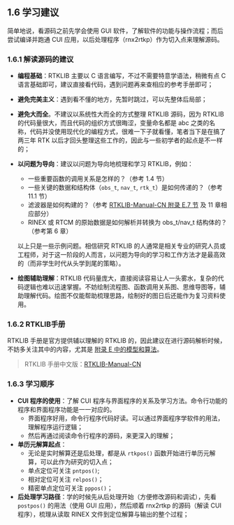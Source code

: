 ## 1.6 学习建议

简单地说，看源码之前先学会使用 GUI 软件，了解软件的功能与操作流程；而后尝试编译并跑通 CUI 应用，以后处理程序（rnx2rtkp）作为切入点来理解源码。

### 1.6.1 解读源码的建议

* **编程基础**：RTKLIB 主要以 C 语言编写，不过不需要特意学语法，稍微有点 C 语言基础即可，建议直接看代码，遇到问题再来查相应的参考手册即可；
* **避免完美主义**：遇到看不懂的地方，先暂时跳过，可以先整体后局部；
* **避免大而全**。不建议以系统性大而全的方式整理 RTKLIB 源码，因为 RTKLIB 的代码量很大，而且代码的组织方式很晦涩，变量命名都是 abc 之类的名称，代码并没使用现代化的编程方式，很难一下子就看懂，笔者当下是在搞了两三年 RTK 以后才回头整理这些工作的，因此与一些初学者的起点是不一样的；
* **以问题为导向**：建议以问题为导向地梳理和学习 RTKLIB，例如：
  * 一些重要函数的调用关系是怎样的？（参考 1.4 节）
  * 一些关键的数据和结构体（`obs_t`, `nav_t`, `rtk_t`）是如何传递的？（参考 11.1 节）
  * 滤波器是如何构建的？（参考 [RTKLIB-Manual-CN 附录 E.7 节](/algorithm/RTKLIB-Manual-CN/09-appendixE-E.7.html) 及 11 章相应部分）
  * RINEX 或 RTCM 的原始数据是如何解析并转换为 obs_t/nav_t 结构体的？（参考第 6 章）
  
  以上只是一些示例问题。相信研究 RTKLIB 的人通常是相关专业的研究人员或工程师，对于这一阶段的人而言，以问题为导向的学习和工作方法才是最高效的（而非学生时代从头学到尾的策略）。
* **绘图辅助理解**：RTKLIB 代码量庞大，直接阅读容易让人一头雾水，复杂的代码逻辑也难以迅速掌握。不妨绘制流程图、函数调用关系图、思维导图等，辅助理解代码。绘图不仅能帮助梳理思路，绘制好的图日后还能作为复习资料使用。

### 1.6.2 RTKLIB手册

RTKLIB 手册是官方提供辅以理解的 RTKLIB 的，因此建议在进行源码解析时候，不妨多关注其中的内容，尤其是 [附录 E 中的模型和算法](/algorithm/RTKLIB-Manual-CN/09-appendixE-E.0.html)。

> RTKLIB 手册中文版：[RTKLIB-Manual-CN](/algorithm/RTKLIB-Manual-CN/01-overview)

### 1.6.3 学习顺序

* **CUI 程序的使用**：了解 CUI 程序与界面程序的关系及学习方法。命令行功能的程序和界面程序功能是一一对应的。
  * 界面程序好用，命令行程序代码好读。可以通过界面程序学软件的用法，理解程序运行逻辑；
  * 然后再通过阅读命令行程序的源码，来更深入的理解；
* **单历元解算起点**：
  * 无论是实时解算还是后处理，都是从 `rtkpos()` 函数开始进行单历元解算，可以此作为研究的切入点；
  * 单点定位可关注 `pntpos()`;
  * 相对定位可关注 `relpos()`；
  * 精密单点定位可关注 `pppos()`；
* **后处理学习路径**：学的时候先从后处理开始（方便修改源码和调试），先看 `postpos()` 的用法（使用 GUI 应用），然后顺着 rnx2rtkp 的源码（解读 CUI 程序），梳理从读取 RINEX 文件到定位解算与输出的整个过程；

<GiscusTalk />
